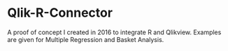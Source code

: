 # Qlik-R-Connector

A proof of concept I created in 2016 to integrate R and Qlikview.  Examples are given for Multiple Regression and Basket Analysis.